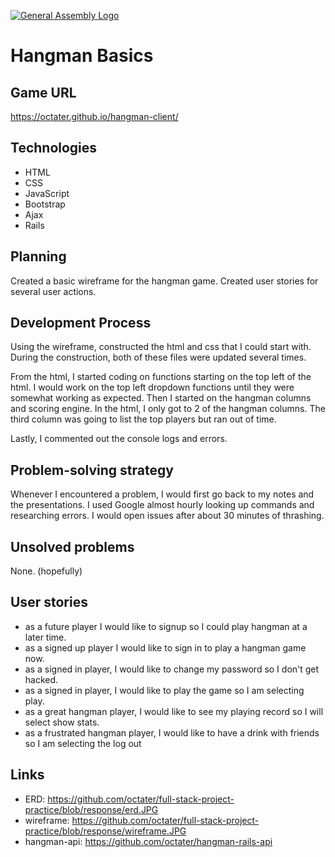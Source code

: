 [![General Assembly Logo](https://camo.githubusercontent.com/1a91b05b8f4d44b5bbfb83abac2b0996d8e26c92/687474703a2f2f692e696d6775722e636f6d2f6b6538555354712e706e67)](https://generalassemb.ly/education/web-development-immersive)

# Hangman Basics

## Game URL

https://octater.github.io/hangman-client/

## Technologies

-   HTML
-   CSS
-   JavaScript
-   Bootstrap
-   Ajax
-   Rails

## Planning

Created a basic wireframe for the hangman game.  Created user stories for
several user actions.

## Development Process

Using the wireframe, constructed the html and css that I could start with.
During the construction, both of these files were updated several times.

From the html, I started coding on functions starting on the top left of the
html.  I would work on the top left dropdown functions until they were somewhat
working as expected.  Then I started on the hangman columns and scoring engine.
In the html, I only got to 2 of the hangman columns.  The third column was
going to list the top players but ran out of time.

Lastly, I commented out the console logs and errors.

## Problem-solving strategy

Whenever I encountered a problem, I would first go back to my notes and the
presentations.  I used Google almost hourly looking up commands and researching
errors.  I would open issues after about 30 minutes of thrashing.

## Unsolved problems

None. (hopefully)

## User stories

- as a future player I would like to signup so I could play hangman at a later time.
- as a signed up player I would like to sign in to play a hangman game now.
- as a signed in player, I would like to change my password so I don't get hacked.
- as a signed in player, I would like to play the game so I am selecting play.
- as a great hangman player, I would like to see my playing record so I will select show stats.
- as a frustrated hangman player, I would like to have a drink with friends so I am selecting the log out

## Links
-   ERD: https://github.com/octater/full-stack-project-practice/blob/response/erd.JPG
-   wireframe: https://github.com/octater/full-stack-project-practice/blob/response/wireframe.JPG
-   hangman-api: https://github.com/octater/hangman-rails-api
